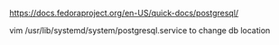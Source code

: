 https://docs.fedoraproject.org/en-US/quick-docs/postgresql/

vim /usr/lib/systemd/system/postgresql.service
to change db location